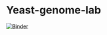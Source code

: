 # Yeast-genome-lab
[![Binder](https://mybinder.org/badge_logo.svg)](https://mybinder.org/v2/gh/Evan-Werner/Yeast-genome-lab/master?urlpath=lab)
